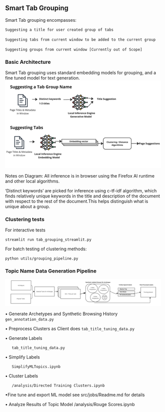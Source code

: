 ## Smart Tab Grouping

Smart Tab grouping encompasses:

    Suggesting a title for user created group of tabs

    Suggesting tabs from current window to be added to the current group

    Suggesting groups from current window [Currently out of Scope]

### Basic Architecture

Smart Tab grouping uses standard embedding models for grouping, and a fine tuned model for text generation.
![Smart Tab Grouping Diagram](images/smart-tab-grouping-diagram.png)

Notes on Diagram: All inference is in browser using the Firefox AI runtime and other local algorithms.

 ‘Distinct keywords’ are picked for inference using c-tf-idf algorithm, which finds relatively unique keywords in the title and description of the document with respect to the rest of the document.This helps distinguish what is unique about a group.

### Clustering tests

For interactive tests
```
streamlit run tab_grouping_streamlit.py

```
 

For batch testing of clustering methods:
```
python utils/grouping_pipeline.py

```

 
### Topic Name Data Generation Pipeline

![Smart Tab Grouping Diagram](images/synthetic-data-arch.png)

• Generate Archetypes and Synthetic Browsing History
``
   gen_annotation_data.py
``

• Preprocess Clusters as Client does
``
   tab_title_tuning_data.py
``

• Generate Labels
```
   tab_title_tuning_data.py
```

• Simplify Labels
```
   SimplifyMLTopics.ipynb
```

• Cluster Labels
```
   /analysis/Directed Training Clusters.ipynb
```

•Fine tune and export ML model
see src/jobs/Readme.md for details

• Analyze Results of Topic Model
   /analysis/Rouge Scores.ipynb

